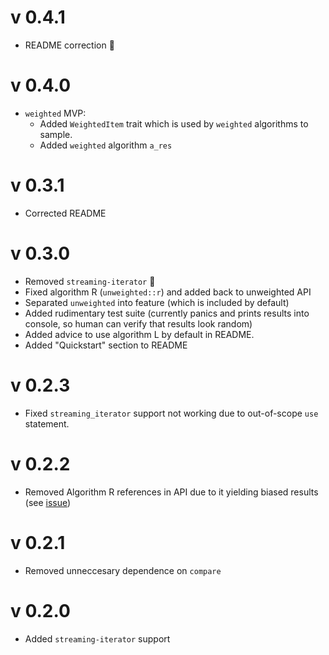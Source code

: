 # v 0.4.1
- README correction 🤦‍

# v 0.4.0
- `weighted` MVP:
	- Added `WeightedItem` trait which is used by `weighted` algorithms to sample.
	- Added `weighted` algorithm `a_res`

# v 0.3.1
- Corrected README

# v 0.3.0
- Removed `streaming-iterator` 🤦‍
- Fixed algorithm R (`unweighted::r`) and added back to unweighted API
- Separated `unweighted` into feature (which is included by default)
- Added rudimentary test suite (currently panics and prints results into console, so human can verify that results look random)
- Added advice to use algorithm L by default in README.
- Added "Quickstart" section to README

# v 0.2.3
- Fixed `streaming_iterator` support not working due to out-of-scope `use` statement.

# v 0.2.2
- Removed Algorithm R references in API due to it yielding biased results (see [issue](https://github.com/DesmondWillowbrook/rs-reservoir-sampling/issues/1#issue-771851119))

# v 0.2.1   
- Removed unneccesary dependence on `compare`

# v 0.2.0
- Added `streaming-iterator` support
